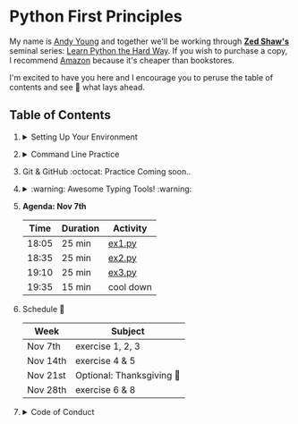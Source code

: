 # **Python First Principles**

My name is [Andy Young](http://www.atydev.com) and together we'll be working through [**Zed Shaw's**](https://zedshaw.com/) seminal series: [Learn Python the Hard Way](https://learnpythonthehardway.org/python3/). If you wish to purchase a copy, I recommend [Amazon](https://www.amazon.com/dp/0134692888/ref=cm_sw_r_tw_dp_U_x_zINWBbFZ3SCM1) because it's cheaper than bookstores.

I'm excited to have you here and I encourage you to peruse the table of contents and see :eyes: what lays ahead.

## Table of Contents

<!-- 1. [Setting Up Your Environment :computer:](#setup)

2. [Command Line Practice :neckbeard:](#cli)

3. [Version Control _**Git**_ &amp; _**GitHub**_ :octocat:](#git)

4. [Touch Typing Resources :musical_keyboard:](#typing)

5. [Schedule :calendar:](#schedule)

6. [Code of Conduct :checkered_flag:](#appendix)

--- -->

1.  <details><summary><a id="setup">Setting Up Your Environment</a></summary>

     - [VSCode Editor](https://code.visualstudio.com/)
     - [Google Chrome Browser](https://www.google.com/chrome/)
     - [iTerm2](https://www.iterm2.com/) (for macOS) or [**Git** for Windows](https://gitforwindows.org/)
     - [Python 3.7.0](https://www.python.org/)
     - [Slack IRC](https://slack.com/downloads/osx) and get the [BCC Slack Pass](https://slackpass.io/bootcamperscollective)
     - [CheatSheet](https://mediaatelier.com/CheatSheet/?lang=en) (macOS)
     - [Spectacle](https://www.spectacleapp.com/) (macOS)

    - Optional (Recommended) Application Extensions
        - Chrome Extensions:
            - [PySearch](https://chrome.google.com/webstore/detail/pysearch/mgafifalcjnaabbfdhindeageajlijjk)
            - [py3redirect](https://chrome.google.com/webstore/detail/py3redirect/codfjigcljdnlklcaopdciclmmdandig)
            - [MDN Search](https://chrome.google.com/webstore/detail/mdn-search/ffpifaemeofjmncjdbegmbpcdaemkeoc) (JavaScript Land :wink:)
            - [Octotree](https://chrome.google.com/webstore/detail/octotree/bkhaagjahfmjljalopjnoealnfndnagc?hl=en-US)
            - [ZenHub](https://app.zenhub.com/login)

        - VSCode Extensions (find these in VSCode Extension Market Place):
            - **Python** by _Microsoft_
            - **Path Intellisence** by _Christian Kohler_
            - **Output Colorizer** by _IBM_
            - **Code Runner** by _Jun Han_
   </details>


2.  <details><summary><a id="cli">Command Line Practice</a></summary>

      - [CLI First Principles](https://andy-young.github.io/CLI-First-Principles/lessons/setup.html)
      - [Unix CLI Trainer](https://andy-young.github.io/CLI-First-Principles/commands.html)
      - [Windows CLI Trainer](https://andy-young.github.io/CLI-First-Principles/windowcmds.html)

    </details>

3. <a id="git">Git &amp; GitHub :octocat: Practice Coming soon..</a>

4. <details><summary><a id="typing">:warning: Awesome Typing Tools! :warning:</a></summary>

    These tools are challenging. You may get discouraged, but stick with it.<br/>Practice a little bit each day, and you'll see improvement.<br/>Gtypist is a CLI tool that may be difficult to install, I will help you with that.<br/>It's one of the best tools I've every used to improve
   touch typing :godmode:

    - [Python Typing Practice](https://typing.io/lesson/python/mercurial/merge.py/1) 35 wpm is a good goal.
    - [Gtypist](https://www.gnu.org/software/gtypist/index.html#downloading)
    - [TyprrBurn](https://www.gnu.org/software/gtypist/index.html#downloading)
   </details>

5. **Agenda: Nov 7th**

   | Time  | Duration | Activity |
   | ------|----------|----------|
   | 18:05 | 25 min   | [ex1.py](https://github.com/andy-young/Python-First-Principles/blob/master/Python-Lessons/ex01_A_Good_First_Program/ex1.py)   |
   | 18:35 | 25 min   | [ex2.py](https://github.com/andy-young/Python-First-Principles/blob/master/Python-Lessons/ex02_Comments_and_Pound_Characters/ex2.py)   |
   | 19:10 | 25 min   | [ex3.py](https://github.com/andy-young/Python-First-Principles/blob/master/Python-Lessons/ex03_Numbers_and_Math/ex3.py)   |
   | 19:35 | 15 min   | cool down|

6. <a id="schedule">Schedule :calendar:</a>

   | Week     | Subject               |
   | -------- | ----------------------|
   | Nov 7th  | exercise 1, 2, 3     |
   | Nov 14th | exercise 4 &amp; 5                  |
   | Nov 21st | Optional: Thanksgiving :turkey:     |
   | Nov 28th | exercise 6 &amp; 8                  |


7. <details><summary><a id="appendix">Code of Conduct</a></summary>

    - [BCC Code of Conduct](https://github.com/andy-young/Python-First-Principles/blob/master/Admin/CodeOfConduct.md)
    - [SecureSet Special Instructions](https://github.com/andy-young/Python-First-Principles/blob/master/Admin/SecureSetInfo.md)
    - [LICENSE](https://github.com/andy-young/Python-First-Principles/blob/master/Admin/LICENSE)
</details>
